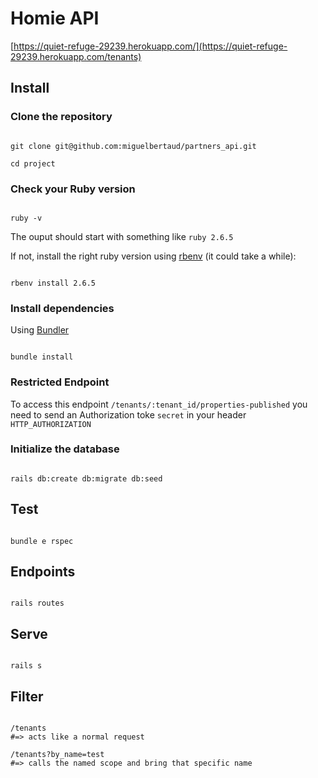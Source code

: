 
# Homie API



[https://quiet-refuge-29239.herokuapp.com/](https://quiet-refuge-29239.herokuapp.com/tenants)



## Install



### Clone the repository



```shell

git clone git@github.com:miguelbertaud/partners_api.git

cd project

```



### Check your Ruby version



```shell

ruby -v

```



The ouput should start with something like `ruby 2.6.5`



If not, install the right ruby version using [rbenv](https://github.com/rbenv/rbenv) (it could take a while):



```shell

rbenv install 2.6.5

```



### Install dependencies



Using [Bundler](https://github.com/bundler/bundler)



```shell

bundle install

```



### Restricted Endpoint

To access this endpoint  `/tenants/:tenant_id/properties-published` you need to send an Authorization toke `secret` in your header `HTTP_AUTHORIZATION`





### Initialize the database



```shell

rails db:create db:migrate db:seed

```
 ## Test
```shell

bundle e rspec

```
 ## Endpoints
```shell

rails routes

```
## Serve



```shell

rails s

```

## Filter

```shell

/tenants
#=> acts like a normal request

/tenants?by_name=test
#=> calls the named scope and bring that specific name

```